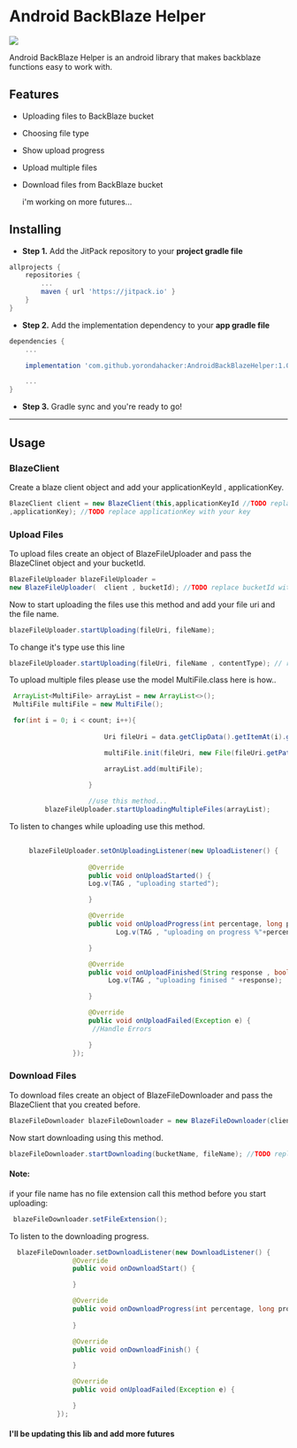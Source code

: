 
# Android BackBlaze Helper

[![](https://jitpack.io/v/yorondahacker/AndroidBackBlazeHelper.svg)](https://jitpack.io/#yorondahacker/AndroidBackBlazeHelper)


Android BackBlaze Helper is an android library that makes backblaze functions easy to work with.



## Features
- Uploading files to BackBlaze bucket
- Choosing file type
- Show upload progress
- Upload multiple files
- Download files from BackBlaze bucket

  i'm working on more futures...







## Installing
- **Step 1.** Add the JitPack repository to your **project gradle file**
```groovy
allprojects {
    repositories {
        ...
        maven { url 'https://jitpack.io' }
    }
}
```

- **Step 2.** Add the implementation dependency to your **app gradle file**
```groovy
dependencies {
    ...

    implementation 'com.github.yorondahacker:AndroidBackBlazeHelper:1.0.2'

    ...
}
```

- **Step 3.** Gradle sync and you're ready to go!

---

## Usage

### BlazeClient

Create a blaze client object and add your applicationKeyId , applicationKey.
```java
BlazeClient client = new BlazeClient(this,applicationKeyId //TODO replace applicationKeyId with your key
,applicationKey); //TODO replace applicationKey with your key
```

### Upload Files

To upload files create an object of BlazeFileUploader
and pass the BlazeClinet object and your bucketId.
```java
BlazeFileUploader blazeFileUploader = 
new BlazeFileUploader(  client , bucketId); //TODO replace bucketId with your Bucket Id
```

Now to start uploading the files use this method and add your file uri and the file name.

```java
blazeFileUploader.startUploading(fileUri, fileName);
```
To change it's type use this line

```java
blazeFileUploader.startUploading(fileUri, fileName , contentType); // replace the content type with mime type or choose one from FileTypes.class e.g. FileTypes.IMAGE_TYPE
```

To upload multiple files please use the model MultiFile.class here is how..

```java
 ArrayList<MultiFile> arrayList = new ArrayList<>();
 MultiFile multiFile = new MultiFile();

 for(int i = 0; i < count; i++){
 
                        Uri fileUri = data.getClipData().getItemAt(i).getUri();

                        multiFile.init(fileUri, new File(fileUri.getPath()).getAbsolutePath() , FileTypes.IMAGE_TYPE);

                        arrayList.add(multiFile);

                    }
                    
                    //use this method...
         blazeFileUploader.startUploadingMultipleFiles(arrayList);

```


To listen to changes while uploading use this method.

```java
         
     blazeFileUploader.setOnUploadingListener(new UploadListener() {
     
                    @Override
                    public void onUploadStarted() {
                    Log.v(TAG , "uploading started");

                    }                         

                    @Override
                    public void onUploadProgress(int percentage, long progress, long total) {
                           Log.v(TAG , "uploading on progress %"+percentage);

                    }

                    @Override
                    public void onUploadFinished(String response , boolean allFilesUploaded) {
                         Log.v(TAG , "uploading finised " +response);

                    }

                    @Override
                    public void onUploadFailed(Exception e) {
                     //Handle Errors

                    }
                });
```

### Download Files

To download files create an object of BlazeFileDownloader
and pass the BlazeClient that you created before.

```java
BlazeFileDownloader blazeFileDownloader = new BlazeFileDownloader(client);
```

Now start downloading using this method.

```java
blazeFileDownloader.startDownloading(bucketName, fileName); //TODO replace bucketName with your bucket name and fileName with your file name
```
#### Note:
if your file name has no file extension call this method before you start uploading:
```java
 blazeFileDownloader.setFileExtension();
```

To listen to the downloading progress.

```java
  blazeFileDownloader.setDownloadListener(new DownloadListener() {
                @Override
                public void onDownloadStart() {

                }

                @Override
                public void onDownloadProgress(int percentage, long progress, long total) {
                
                }

                @Override
                public void onDownloadFinish() {

                }

                @Override
                public void onUploadFailed(Exception e) {

                }
            });
```

#### I'll be updating this lib and add more futures
                 
